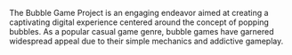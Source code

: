 The Bubble Game Project is an engaging endeavor aimed at creating a captivating digital experience centered around the concept of popping bubbles.
As a popular casual game genre, bubble games have garnered widespread appeal due to their simple mechanics and addictive gameplay.

